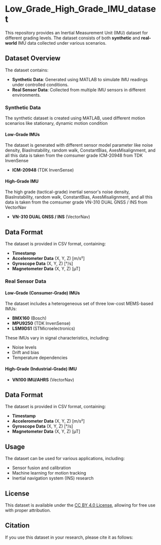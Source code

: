 # Low_Grade_High_Grade_IMU_dataset

This repository provides an Inertial Measurement Unit (IMU) dataset for different grading levels. The dataset consists of both **synthetic** and **real-world** IMU data collected under various scenarios.  

## Dataset Overview  

The dataset contains:  
- **Synthetic Data**: Generated using MATLAB to simulate IMU readings under controlled conditions.  
- **Real Sensor Data**: Collected from multiple IMU sensors in different environments.  

### Synthetic Data
The synthetic dataset is created using MATLAB, used different motion scenarios like stationary, dynamic motion condition 

#### **Low-Grade IMUs**  
The dataset is generated with different sensor model parameter like noise density,  BiasInstability, random walk, ConstantBias, AxesMisalignment, and all this data is taken from the comsumer grade ICM-20948 from TDK InvenSense
- **ICM-20948** (TDK InvenSense)  

#### **High-Grade IMU**  
The high grade (tactical-grade) inertial sensor's noise density,  BiasInstability, random walk, ConstantBias, AxesMisalignment, and all this data is taken from the comsumer grade VN-310  DUAL GNSS / INS from VectorNav 

- **VN-310  DUAL GNSS / INS** (VectorNav)  

## Data Format  

The dataset is provided in CSV format, containing:  
- **Timestamp**  
- **Accelerometer Data** (X, Y, Z) [m/s²]  
- **Gyroscope Data** (X, Y, Z) [°/s]  
- **Magnetometer Data** (X, Y, Z) [µT] 


### Real Sensor Data

#### **Low-Grade (Consumer-Grade) IMUs**  
The dataset includes a heterogeneous set of three low-cost MEMS-based IMUs:  
- **BMX160** (Bosch)  
- **MPU9250** (TDK InvenSense)  
- **LSM9DS1** (STMicroelectronics)  

These IMUs vary in signal characteristics, including:  
- Noise levels  
- Drift and bias  
- Temperature dependencies  

#### **High-Grade (Industrial-Grade) IMU**  
- **VN100 IMU/AHRS** (VectorNav)  

## Data Format  

The dataset is provided in CSV format, containing:  
- **Timestamp**  
- **Accelerometer Data** (X, Y, Z) [m/s²]  
- **Gyroscope Data** (X, Y, Z) [°/s]  
- **Magnetometer Data** (X, Y, Z) [µT]   

## Usage  

The dataset can be used for various applications, including:  
- Sensor fusion and calibration  
- Machine learning for motion tracking  
- Inertial navigation system (INS) research  

## License  

This dataset is available under the [CC BY 4.0 License](https://creativecommons.org/licenses/by/4.0/), allowing for free use with proper attribution.  

## Citation  

If you use this dataset in your research, please cite it as follows:  

